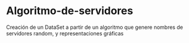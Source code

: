 # Algoritmo-de-servidores
Creación de un DataSet a partir de un algoritmo que genere nombres de servidores random, y representaciones gráficas
